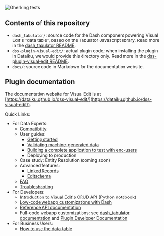 ![Gherking tests](https://github.com/dataiku/dss-visual-edit/actions/workflows/gherkin-tests.yml/badge.svg)

## Contents of this repository

* `dash_tabulator/`: source code for the Dash component powering Visual Edit's "data table", based on the Tabulator Javascript library. Read more in the [dash_tabulator README](dash_tabulator/README.md).
* `dss-plugin-visual-edit/`: actual plugin code; when installing the plugin in Dataiku, we would provide this directory only. Read more in the [dss-plugin-visual-edit README](dss-plugin-visual-edit/README.md).
* `docs/`: source code in Markdown for the documentation website.

## Plugin documentation

The documentation website for Visual Edit is at [https://dataiku.github.io/dss-visual-edit/](https://dataiku.github.io/dss-visual-edit/).

Quick Links:

* For Data Experts:
  * [Compatibility](https://dataiku.github.io/dss-visual-edit/compatibility)
  * User guides:
    * [Getting started](https://www.dataiku.com/product/plugins/visual-edit/)
    * [Validating machine-generated data](https://dataiku.github.io/dss-visual-edit/validate)
    * [Building a complete application to test with end-users](https://dataiku.github.io/dss-visual-edit/build-complete-application)
    * [Deploying to production](https://dataiku.github.io/dss-visual-edit/deploy)
  * Case study: Entity Resolution (coming soon)
  * Advanced features:
    * [Linked Records](https://dataiku.github.io/dss-visual-edit/linked-records)
    * [Editschema](https://dataiku.github.io/dss-visual-edit/editschema)
  * [FAQ](https://dataiku.github.io/dss-visual-edit/faq)
  * [Troubleshooting](https://dataiku.github.io/dss-visual-edit/troubleshooting)
* For Developers:
  * [Introduction to Visual Edit's CRUD API](https://github.com/dataiku/dss-visual-edit/blob/master/docs/CRUD_example_usage.ipynb) (Python notebook)
  * [Low-code webapp customizations with Dash](https://dataiku.github.io/dss-visual-edit/dash-examples)
  * [Reference API documentation](https://dataiku.github.io/dss-visual-edit/backend/#DataEditor)
  * Full-code webapp customizations: see [dash_tabulator documentation](https://github.com/dataiku/dss-visual-edit/blob/master/dash_tabulator/README.md) and [Plugin Developer Documentation](https://github.com/dataiku/dss-visual-edit/blob/master/dss-plugin-visual-edit/README.md)
* For Business Users:
  * [How to use the data table](https://dataiku.github.io/dss-visual-edit/data-table-features)
